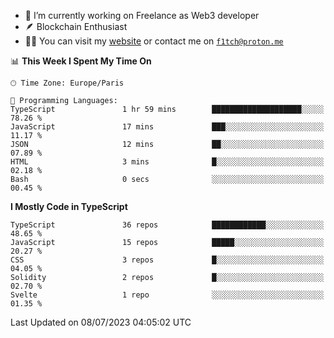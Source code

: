 - 🔭 I’m currently working on Freelance as Web3 developer
- 🪶 Blockchain Enthusiast
- 👨‍💻 You can visit my [website](https://f1tch.xyz) or contact me on [`f1tch@proton.me`](mailto:f1tch@proton.me)

<!--START_SECTION:waka-->
📊 **This Week I Spent My Time On** 

```text
🕑︎ Time Zone: Europe/Paris

💬 Programming Languages: 
TypeScript               1 hr 59 mins        ████████████████████░░░░░   78.26 % 
JavaScript               17 mins             ███░░░░░░░░░░░░░░░░░░░░░░   11.17 % 
JSON                     12 mins             ██░░░░░░░░░░░░░░░░░░░░░░░   07.89 % 
HTML                     3 mins              █░░░░░░░░░░░░░░░░░░░░░░░░   02.18 % 
Bash                     0 secs              ░░░░░░░░░░░░░░░░░░░░░░░░░   00.45 % 
```

**I Mostly Code in TypeScript** 

```text
TypeScript               36 repos            ████████████░░░░░░░░░░░░░   48.65 % 
JavaScript               15 repos            █████░░░░░░░░░░░░░░░░░░░░   20.27 % 
CSS                      3 repos             █░░░░░░░░░░░░░░░░░░░░░░░░   04.05 % 
Solidity                 2 repos             █░░░░░░░░░░░░░░░░░░░░░░░░   02.70 % 
Svelte                   1 repo              ░░░░░░░░░░░░░░░░░░░░░░░░░   01.35 % 
```




 Last Updated on 08/07/2023 04:05:02 UTC
<!--END_SECTION:waka-->

